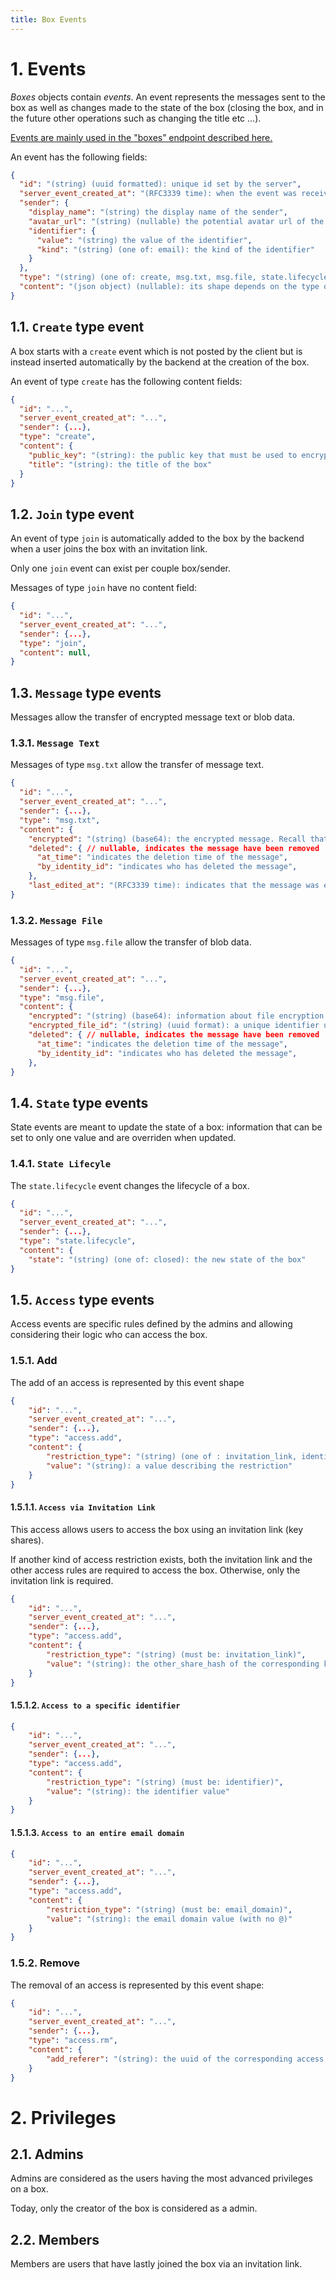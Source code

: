 ```yaml
---
title: Box Events
---
```


# 1. Events

*Boxes* objects contain *events*.
An event represents the messages sent to the box
as well as changes made to the state of the box
(closing the box, and in the future other operations such as changing the title etc ...).

[Events are mainly used in the "boxes” endpoint described here.](/endpoints/boxes)

An event has the following fields:

```json
{
  "id": "(string) (uuid formatted): unique id set by the server",
  "server_event_created_at": "(RFC3339 time): when the event was received by the server",
  "sender": {
    "display_name": "(string) the display name of the sender",
    "avatar_url": "(string) (nullable) the potential avatar url of the sender",
    "identifier": {
      "value": "(string) the value of the identifier",
      "kind": "(string) (one of: email): the kind of the identifier"
    }
  },
  "type": "(string) (one of: create, msg.txt, msg.file, state.lifecycle, join): the type of the event",
  "content": "(json object) (nullable): its shape depends on the type of event - see definitions below"
}
```

## 1.1. `Create` type event

A box starts with a `create` event
which is not posted by the client
but is instead inserted automatically by the backend
at the creation of the box.

An event of type `create` has the following content fields:

```json
{
  "id": "...",
  "server_event_created_at": "...",
  "sender": {...},
  "type": "create",
  "content": {
    "public_key": "(string): the public key that must be used to encrypt messages for this box",
    "title": "(string): the title of the box"
  }
}
```

## 1.2. `Join` type event

An event of type `join` is automatically added to the box by the backend
when a user joins the box with an invitation link.

Only one `join` event can exist per couple box/sender.

Messages of type `join` have no content field:

```json
{
  "id": "...",
  "server_event_created_at": "...",
  "sender": {...},
  "type": "join",
  "content": null,
}
```

## 1.3. `Message` type events

Messages allow the transfer of encrypted message text or blob data.

### 1.3.1. `Message Text`
Messages of type `msg.txt` allow the transfer of message text.

```json
{
  "id": "...",
  "server_event_created_at": "...",
  "sender": {...},
  "type": "msg.txt",
  "content": {
    "encrypted": "(string) (base64): the encrypted message. Recall that files are sent separately from the message, so the size of a message event stays rather small.",
    "deleted": { // nullable, indicates the message have been removed
      "at_time": "indicates the deletion time of the message",
      "by_identity_id": "indicates who has deleted the message",
    },
    "last_edited_at": "(RFC3339 time): indicates that the message was edited, and when"
}
```

### 1.3.2. `Message File`

Messages of type `msg.file` allow the transfer of blob data.

```json
{
  "id": "...",
  "server_event_created_at": "...",
  "sender": {...},
  "type": "msg.file",
  "content": {
    "encrypted": "(string) (base64): information about file encryption.",
    "encrypted_file_id": "(string) (uuid format): a unique identifier used to store and download the file",
    "deleted": { // nullable, indicates the message have been removed
      "at_time": "indicates the deletion time of the message",
      "by_identity_id": "indicates who has deleted the message",
    },
}
```


## 1.4. `State` type events

State events are meant to update the state of a box: information that can be set to only one value and are overriden when updated.

### 1.4.1. `State Lifecyle`

The `state.lifecycle` event changes the lifecycle of a box.

```json
{
  "id": "...",
  "server_event_created_at": "...",
  "sender": {...},
  "type": "state.lifecycle",
  "content": {
    "state": "(string) (one of: closed): the new state of the box"
}
```

## 1.5. `Access` type events

Access events are specific rules defined by the admins and allowing considering their logic who can access the box.

### 1.5.1. Add

The add of an access is represented by this event shape
```json
{
    "id": "...",
    "server_event_created_at": "...",
    "sender": {...},
    "type": "access.add",
    "content": {
        "restriction_type": "(string) (one of : invitation_link, identifier or email_domain): the type of restriction the access bears",
        "value": "(string): a value describing the restriction"
    }
}
```

#### 1.5.1.1. `Access via Invitation Link`

This access allows users to access the box using an invitation link (key shares).

If another kind of access restriction exists, both the invitation link and the other access rules are required to access the box. Otherwise, only the invitation link is required.

```json
{
    "id": "...",
    "server_event_created_at": "...",
    "sender": {...},
    "type": "access.add",
    "content": {
        "restriction_type": "(string) (must be: invitation_link)",
        "value": "(string): the other_share_hash of the corresponding key share"
    }
}
```

#### 1.5.1.2. `Access to a specific identifier`

```json
{
    "id": "...",
    "server_event_created_at": "...",
    "sender": {...},
    "type": "access.add",
    "content": {
        "restriction_type": "(string) (must be: identifier)",
        "value": "(string): the identifier value"
    }
}
```

#### 1.5.1.3. `Access to an entire email domain`

```json
{
    "id": "...",
    "server_event_created_at": "...",
    "sender": {...},
    "type": "access.add",
    "content": {
        "restriction_type": "(string) (must be: email_domain)",
        "value": "(string): the email domain value (with no @)"
    }
}
```

### 1.5.2. Remove

The removal of an access is represented by this event shape:
```json
{
    "id": "...",
    "server_event_created_at": "...",
    "sender": {...},
    "type": "access.rm",
    "content": {
        "add_referer": "(string): the uuid of the corresponding access.add event that has been removed"
    }
}
```

# 2. Privileges

## 2.1. Admins

Admins are considered as the users having the most advanced privileges on a box.

Today, only the creator of the box is considered as a admin.

## 2.2. Members

Members are users that have lastly joined the box via an invitation link.